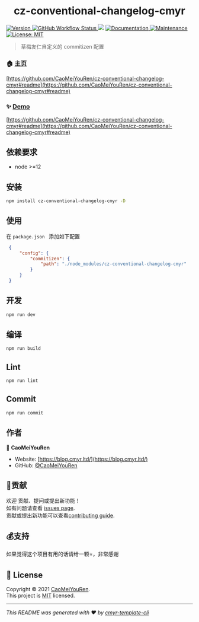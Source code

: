 <h1 align="center">cz-conventional-changelog-cmyr </h1>
<p>
  <a href="https://www.npmjs.com/package/cz-conventional-changelog-cmyr" target="_blank">
    <img alt="Version" src="https://img.shields.io/npm/v/cz-conventional-changelog-cmyr.svg">
  </a>
  <a href="https://github.com/CaoMeiYouRen/cz-conventional-changelog-cmyr/actions?query=workflow%3ARelease" target="_blank">
    <img alt="GitHub Workflow Status" src="https://img.shields.io/github/actions/workflow/status/CaoMeiYouRen/cz-conventional-changelog-cmyr/release.yml?branch=master">
  </a>
  <img src="https://img.shields.io/badge/node-%3E%3D12-blue.svg" />
  <a href="https://github.com/CaoMeiYouRen/cz-conventional-changelog-cmyr#readme" target="_blank">
    <img alt="Documentation" src="https://img.shields.io/badge/documentation-yes-brightgreen.svg" />
  </a>
  <a href="https://github.com/CaoMeiYouRen/cz-conventional-changelog-cmyr/graphs/commit-activity" target="_blank">
    <img alt="Maintenance" src="https://img.shields.io/badge/Maintained%3F-yes-green.svg" />
  </a>
  <a href="https://github.com/CaoMeiYouRen/cz-conventional-changelog-cmyr/blob/master/LICENSE" target="_blank">
    <img alt="License: MIT" src="https://img.shields.io/badge/License-MIT-yellow.svg" />
  </a>
</p>


> 草梅友仁自定义的 commitizen 配置

### 🏠 [主页](https://github.com/CaoMeiYouRen/cz-conventional-changelog-cmyr#readme)

[https://github.com/CaoMeiYouRen/cz-conventional-changelog-cmyr#readme](https://github.com/CaoMeiYouRen/cz-conventional-changelog-cmyr#readme)


### ✨ [Demo](https://github.com/CaoMeiYouRen/cz-conventional-changelog-cmyr#readme)

[https://github.com/CaoMeiYouRen/cz-conventional-changelog-cmyr#readme](https://github.com/CaoMeiYouRen/cz-conventional-changelog-cmyr#readme)


## 依赖要求


- node >=12

## 安装

```sh
npm install cz-conventional-changelog-cmyr -D
```

## 使用

在 `package.json ` 添加如下配置

```json
 {
     "config": {
         "commitizen": {
             "path": "./node_modules/cz-conventional-changelog-cmyr"
         }
     }
 }
```

## 开发

```sh
npm run dev
```

## 编译

```sh
npm run build
```

## Lint

```sh
npm run lint
```

## Commit

```sh
npm run commit
```


## 作者


👤 **CaoMeiYouRen**

* Website: [https://blog.cmyr.ltd/](https://blog.cmyr.ltd/)
* GitHub: [@CaoMeiYouRen](https://github.com/CaoMeiYouRen)


## 🤝贡献

欢迎 贡献、提问或提出新功能！<br />如有问题请查看 [issues page](https://github.com/CaoMeiYouRen/cz-conventional-changelog-cmyr/issues). <br/>贡献或提出新功能可以查看[contributing guide](https://github.com/CaoMeiYouRen/cz-conventional-changelog-cmyr/blob/master/CONTRIBUTING.md).

## 💰支持

如果觉得这个项目有用的话请给一颗⭐️，非常感谢

## 📝 License

Copyright © 2021 [CaoMeiYouRen](https://github.com/CaoMeiYouRen).<br />
This project is [MIT](https://github.com/CaoMeiYouRen/cz-conventional-changelog-cmyr/blob/master/LICENSE) licensed.

***
_This README was generated with ❤️ by [cmyr-template-cli](https://github.com/CaoMeiYouRen/cmyr-template-cli)_
